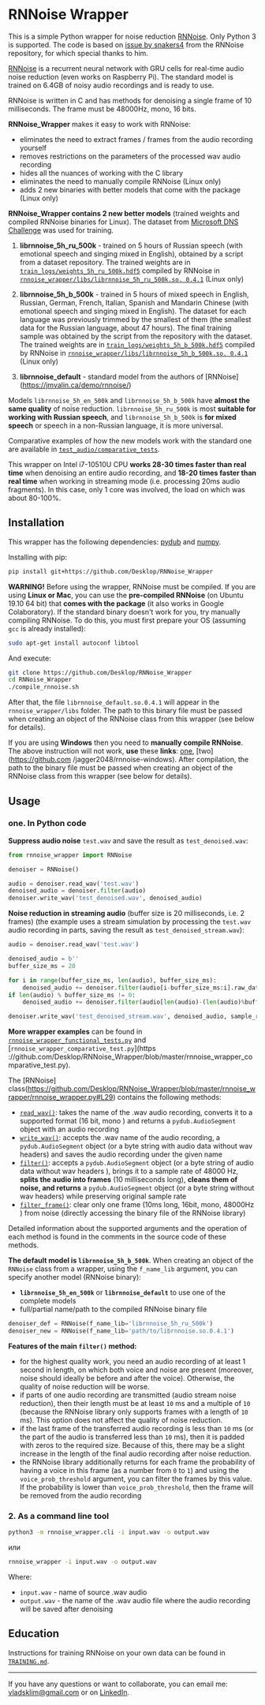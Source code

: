 # RNNoise Wrapper

This is a simple Python wrapper for noise reduction [RNNoise](https://github.com/xiph/rnnoise). Only Python 3 is supported. The code is based on [issue by snakers4](https://github.com/xiph/rnnoise/issues/69) from the RNNoise repository, for which special thanks to him.

[RNNoise](https://jmvalin.ca/demo/rnnoise/) is a recurrent neural network with GRU cells for real-time audio noise reduction (even works on Raspberry Pi). The standard model is trained on 6.4GB of noisy audio recordings and is ready to use.

RNNoise is written in C and has methods for denoising a single frame of 10 milliseconds. The frame must be 48000Hz, mono, 16 bits.

**RNNoise_Wrapper** makes it easy to work with RNNoise:

- eliminates the need to extract frames / frames from the audio recording yourself
- removes restrictions on the parameters of the processed wav audio recording
- hides all the nuances of working with the C library
- eliminates the need to manually compile RNNoise (Linux only)
- adds 2 new binaries with better models that come with the package (Linux only)

**RNNoise_Wrapper contains 2 new better models** (trained weights and compiled RNNoise binaries for Linux). The dataset from [Microsoft DNS Challenge](https://github.com/microsoft/DNS-Challenge) was used for training.

1. **librnnoise_5h_ru_500k** - trained on 5 hours of Russian speech (with emotional speech and singing mixed in English), obtained by a script from a dataset repository. The trained weights are in [`train_logs/weights_5h_ru_500k.hdf5`](https://github.com/Desklop/RNNoise_Wrapper/tree/master/train_logs/weights_5h_ru_500k.hdf5) compiled by RNNoise in [`rnnoise_wrapper/libs/librnnoise_5h_ru_500k.so. 0.4.1`](https://github.com/Desklop/RNNoise_Wrapper/tree/master/rnnoise_wrapper/libs/librnnoise_5h_ru_500k.so.0.4.1) (Linux only)

2. **librnnoise_5h_b_500k** - trained in 5 hours of mixed speech in English, Russian, German, French, Italian, Spanish and Mandarin Chinese (with emotional speech and singing mixed in English). The dataset for each language was previously trimmed by the smallest of them (the smallest data for the Russian language, about 47 hours). The final training sample was obtained by the script from the repository with the dataset. The trained weights are in [`train_logs/weights_5h_b_500k.hdf5`](https://github.com/Desklop/RNNoise_Wrapper/tree/master/train_logs/weights_5h_b_500k.hdf5) compiled by RNNoise in [`rnnoise_wrapper/libs/librnnoise_5h_b_500k.so. 0.4.1`](https://github.com/Desklop/RNNoise_Wrapper/tree/master/rnnoise_wrapper/libs/librnnoise_5h_b_500k.so.0.4.1) (Linux only)

3. **librnnoise_default** - standard model from the authors of [RNNoise] (https://jmvalin.ca/demo/rnnoise/)

Models `librnnoise_5h_en_500k` and `librnnoise_5h_b_500k` have **almost the same quality** of noise reduction. `librnnoise_5h_ru_500k` is most **suitable for working with Russian speech**, and `librnnoise_5h_b_500k` is **for mixed speech** or speech in a non-Russian language, it is more universal.

Comparative examples of how the new models work with the standard one are available in [`test_audio/comparative_tests`](https://github.com/Desklop/RNNoise_Wrapper/tree/master/test_audio/comparative_tests).

This wrapper on Intel i7-10510U CPU **works 28-30 times faster than real time** when denoising an entire audio recording, and **18-20 times faster than real time** when working in streaming mode (i.e. processing 20ms audio fragments). In this case, only 1 core was involved, the load on which was about 80-100%.

## Installation

This wrapper has the following dependencies: [pydub](https://github.com/jiaaro/pydub) and [numpy](https://github.com/numpy/numpy).

Installing with pip:

```bash
pip install git+https://github.com/Desklop/RNNoise_Wrapper
```

**WARNING!** Before using the wrapper, RNNoise must be compiled. If you are using **Linux or Mac**, you can use the **pre-compiled RNNoise** (on Ubuntu 19.10 64 bit) that **comes with the package** (it also works in Google Colaboratory). If the standard binary doesn't work for you, try manually compiling RNNoise. To do this, you must first prepare your OS (assuming `gcc` is already installed):

```bash
sudo apt-get install autoconf libtool
```

And execute:

```bash
git clone https://github.com/Desklop/RNNoise_Wrapper
cd RNNoise_Wrapper
./compile_rnnoise.sh
```

After that, the file `librnnoise_default.so.0.4.1` will appear in the `rnnoise_wrapper/libs` folder. The path to this binary file must be passed when creating an object of the RNNoise class from this wrapper (see below for details).

If you are using **Windows** then you need to **manually compile RNNoise**. The above instruction will not work, **use** these **links**: [one](https://github.com/xiph/rnnoise/issues/34), [two](https://github.com /jagger2048/rnnoise-windows). After compilation, the path to the binary file must be passed when creating an object of the RNNoise class from this wrapper (see below for details).

## Usage

### **one. In Python code**

**Suppress audio noise** `test.wav` and save the result as `test_denoised.wav`:

```python
from rnnoise_wrapper import RNNoise

denoiser = RNNoise()

audio = denoiser.read_wav('test.wav')
denoised_audio = denoiser.filter(audio)
denoiser.write_wav('test_denoised.wav', denoised_audio)
```

**Noise reduction in streaming audio** (buffer size is 20 milliseconds, i.e. 2 frames) (the example uses a stream simulation by processing the `test.wav` audio recording in parts, saving the result as `test_denoised_stream.wav`):

```python
audio = denoiser.read_wav('test.wav')

denoised_audio = b''
buffer_size_ms = 20

for i in range(buffer_size_ms, len(audio), buffer_size_ms):
    denoised_audio += denoiser.filter(audio[i-buffer_size_ms:i].raw_data, sample_rate=audio.frame_rate)
if len(audio) % buffer_size_ms != 0:
    denoised_audio += denoiser.filter(audio[len(audio)-(len(audio)%buffer_size_ms):].raw_data, sample_rate=audio.frame_rate)

denoiser.write_wav('test_denoised_stream.wav', denoised_audio, sample_rate=audio.frame_rate)
```

**More wrapper examples** can be found in [`rnnoise_wrapper_functional_tests.py`](https://github.com/Desklop/RNNoise_Wrapper/blob/master/rnnoise_wrapper_functional_tests.py) and [`rnnoise_wrapper_comparative_test.py`](https ://github.com/Desklop/RNNoise_Wrapper/blob/master/rnnoise_wrapper_comparative_test.py).

The [RNNoise] class(https://github.com/Desklop/RNNoise_Wrapper/blob/master/rnnoise_wrapper/rnnoise_wrapper.py#L29) contains the following methods:

- [`read_wav()`](https://github.com/Desklop/RNNoise_Wrapper/blob/master/rnnoise_wrapper/rnnoise_wrapper.py#L256): takes the name of the .wav audio recording, converts it to a supported format (16 bit, mono ) and returns a `pydub.AudioSegment` object with an audio recording
- [`write_wav()`](https://github.com/Desklop/RNNoise_Wrapper/blob/master/rnnoise_wrapper/rnnoise_wrapper.py#L277): accepts the .wav name of the audio recording, a `pydub.AudioSegment` object (or a byte string with audio data without wav headers) and saves the audio recording under the given name
- [`filter()`](https://github.com/Desklop/RNNoise_Wrapper/blob/master/rnnoise_wrapper/rnnoise_wrapper.py#L150): accepts a `pydub.AudioSegment` object (or a byte string of audio data without wav headers ), brings it to a sample rate of 48000 Hz, **splits the audio into frames** (10 milliseconds long), **cleans them of noise, and returns** a `pydub.AudioSegment` object (or a byte string without wav headers) while preserving original sample rate
- [`filter_frame()`](https://github.com/Desklop/RNNoise_Wrapper/blob/master/rnnoise_wrapper/rnnoise_wrapper.py#L128): clear only one frame (10ms long, 16bit, mono, 48000Hz ) from noise (directly accessing the binary file of the RNNoise library)

Detailed information about the supported arguments and the operation of each method is found in the comments in the source code of these methods.

**The default model is `librnnoise_5h_b_500k`**. When creating an object of the `RNNoise` class from a wrapper, using the `f_name_lib` argument, you can specify another model (RNNoise binary):

- **`librnnoise_5h_en_500k`** or **`librnnoise_default`** to use one of the complete models
- full/partial name/path to the compiled RNNoise binary file

```python
denoiser_def = RNNoise(f_name_lib='librnnoise_5h_ru_500k')
denoiser_new = RNNoise(f_name_lib='path/to/librnnoise.so.0.4.1')
```

**Features of the main `filter()` method:**

- for the highest quality work, you need an audio recording of at least 1 second in length, on which both voice and noise are present (moreover, noise should ideally be before and after the voice). Otherwise, the quality of noise reduction will be worse.
- if parts of one audio recording are transmitted (audio stream noise reduction), then their length must be at least `10` ms and a multiple of `10` (because the RNNoise library only supports frames with a length of `10` ms). This option does not affect the quality of noise reduction.
- if the last frame of the transferred audio recording is less than `10` ms (or the part of the audio is transferred less than `10` ms), then it is padded with zeros to the required size. Because of this, there may be a slight increase in the length of the final audio recording after noise reduction.
- the RNNoise library additionally returns for each frame the probability of having a voice in this frame (as a number from `0` to `1`) and using the `voice_prob_threshold` argument, you can filter the frames by this value. If the probability is lower than `voice_prob_threshold`, then the frame will be removed from the audio recording

### **2. As a command line tool**

```bash
python3 -m rnnoise_wrapper.cli -i input.wav -o output.wav
```

или

```bash
rnnoise_wrapper -i input.wav -o output.wav
```

Where:

- `input.wav` - name of source .wav audio
- `output.wav` - the name of the .wav audio file where the audio recording will be saved after denoising

## Education

Instructions for training RNNoise on your own data can be found in [`TRAINING.md`](https://github.com/Desklop/RNNoise_Wrapper/tree/master/TRAINING.md).

---

If you have any questions or want to collaborate, you can email me: vladsklim@gmail.com or on [LinkedIn](https://www.linkedin.com/in/vladklim/).
